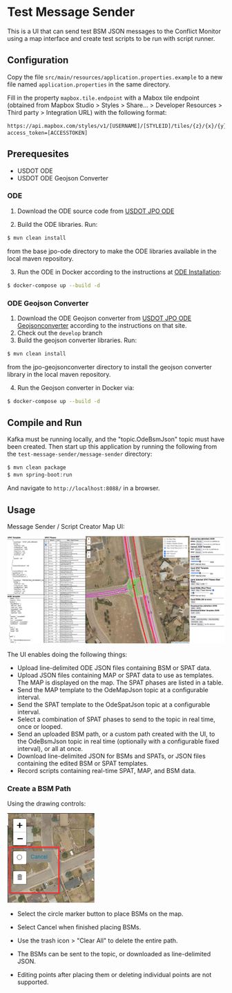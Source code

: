 # Test Message Sender

This is a UI that can send test BSM JSON messages to the Conflict Monitor using a map interface and create test scripts to be run with script runner.

## Configuration

Copy the file `src/main/resources/application.properties.example` to a new file named `application.properties` in the same directory.

Fill in the property `mapbox.tile.endpoint` with a Mabox tile endpoint (obtained from Mapbox Studio > Styles > Share... > Developer Resources > Third party > Integration URL) with the following format:
```
https://api.mapbox.com/styles/v1/[USERNAME]/[STYLEID]/tiles/{z}/{x}/{y}?access_token=[ACCESSTOKEN]
```
## Prerequesites
* USDOT ODE
* USDOT ODE Geojson Converter

### ODE

1) Download the ODE source code from [USDOT JPO ODE](https://github.com/usdot-jpo-ode/jpo-ode)

2) Build the ODE libraries. Run:

```bash
$ mvn clean install
```

from the base jpo-ode directory to make the ODE libraries available in the local maven repository.

3) Run the ODE in Docker according to the instructions at [ODE Installation](https://github.com/usdot-jpo-ode/jpo-ode#installation):
```bash
$ docker-compose up --build -d
```

### ODE Geojson Converter

1) Download the ODE Geojson converter from [USDOT JPO ODE Geojsonconverter](https://github.com/usdot-jpo-ode/jpo-geojsonconverter) according to the instructions on that site.
2) Check out the `develop` branch
3) Build the geojson converter libraries.  Run:
```bash
$ mvn clean install
```
from the jpo-geojsonconverter directory to install the geojson converter library in the local maven repository.

4) Run the Geojson converter in Docker via:
```bash
$ docker-compose up --build -d
```

## Compile and Run

Kafka must be running locally, and the "topic.OdeBsmJson" topic must have been created.  Then start up this application by running the following from the `test-message-sender/message-sender` directory:

```bash
$ mvn clean package
$ mvn spring-boot:run
```

And navigate to `http://localhost:8088/` in a browser.

## Usage

Message Sender / Script Creator Map UI:

![Message Sender / Script Creator UI](docs/message-sender-ui.png)

The UI enables doing the following things:

* Upload line-delimited ODE JSON files containing BSM or SPAT data.
* Upload JSON files containing MAP or SPAT data to use as templates.  The MAP is displayed on the map.  The SPAT phases are listed in a table.
* Send the MAP template to the OdeMapJson topic at a configurable interval.
* Send the SPAT template to the OdeSpatJson topic at a configurable interval.
* Select a combination of SPAT phases to send to the topic in real time, once or looped.
* Send an uploaded BSM path, or a custom path created with the UI, to the OdeBsmJson topic in real time (optionally with a configurable fixed interval), or all at once.
* Download line-delimited JSON for BSMs and SPATs, or JSON files containing the edited BSM or SPAT templates.
* Record scripts containing real-time SPAT, MAP, and BSM data.

### Create a BSM Path

Using the drawing controls:

![Draw Controls](docs/draw-controls.png)

* Select the circle marker button to place BSMs on the map.

* Select Cancel when finished placing BSMs.

* Use the trash icon > "Clear All" to delete the entire path.

* The BSMs can be sent to the topic, or downloaded as line-delimited JSON.

* Editing points after placing them or deleting individual points are not supported.





